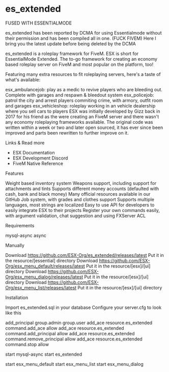 # es_extended
FUSED WITH ESSENTIALMODE

es_extended has been reported by DCMA for using Essentialmode without their permission and has been compiled all in one. (FUCK FIVEM)
Here I bring you the latest update before being deleted by the DCMA



es_extended is a roleplay framework for FiveM. ESX is short for EssentialMode Extended. The to-go framework for creating an economy based roleplay server on FiveM and most popular on the platform, too!

Featuring many extra resources to fit roleplaying servers, here's a taste of what's available:

esx_ambulancejob: play as a medic to revive players who are bleeding out. Complete with garages and respawn & bleedout system
esx_policejob: patrol the city and arrest players commiting crime, with armory, outfit room and garages
esx_vehicleshop: roleplay working in an vehicle dealership where you sell cars to players
ESX was initially developed by Gizz back in 2017 for his friend as the were creating an FiveM server and there wasn't any economy roleplaying frameworks available. The original code was written within a week or two and later open sourced, it has ever since been improved and parts been rewritten to further improve on it.

Links & Read more

- ESX Documentation
- ESX Development Discord
- FiveM Native Reference

Features

Weight based inventory system
Weapons support, including support for attachments and tints
Supports different money accounts (defaulted with cash, bank and black money)
Many official resources available in our GitHub
Job system, with grades and clothes support
Supports multiple languages, most strings are localized
Easy to use API for developers to easily integrate ESX to their projects
Register your own commands easily, with argument validation, chat suggestion and using FXServer ACL

Requirements

mysql-async
async

Manually

Download https://github.com/ESX-Org/es_extended/releases/latest
Put it in the resource/[essential] directory
Download https://github.com/ESX-Org/esx_menu_default/releases/latest
Put it in the resource/[esx]/[ui] directory
Download https://github.com/ESX-Org/esx_menu_dialog/releases/latest
Put it in the resource/[esx]/[ui] directory
Download https://github.com/ESX-Org/esx_menu_list/releases/latest
Put it in the resource/[esx]/[ui] directory

Installation

Import es_extended.sql in your database
Configure your server.cfg to look like this

add_principal group.admin group.user
add_ace resource.es_extended command.add_ace allow
add_ace resource.es_extended command.add_principal allow
add_ace resource.es_extended command.remove_principal allow
add_ace resource.es_extended command.stop allow

start mysql-async
start es_extended

start esx_menu_default
start esx_menu_list
start esx_menu_dialog
